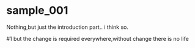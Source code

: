 # sample_001
Nothing,but just the introduction part.. i think so.


#1
 but the change is required everywhere,without change there is no life
